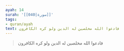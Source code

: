 ```yaml
---
ayah: 14
surah: '[[040|سورة]]'
tags:
- quran/ayah
text: فادعوا الله مخلصين له الدين ولو كره الكافرون
---
```

> فادعوا الله مخلصين له الدين ولو كره الكافرون
